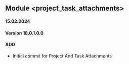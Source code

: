 ## Module <project_task_attachments>
#### 15.02.2024
#### Version 18.0.1.0.0
#### ADD
- Initial commit for Project And Task Attachments
